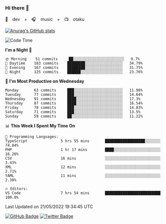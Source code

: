 ### Hi there 👋

🚀　dev　+　🎧　music　+　📺　otaku


[![Anurag's GitHub stats](https://github-readme-stats.vercel.app/api?username=koheitasaka&count_private=true&show_icons=true&theme=monokai)](https://github.com/koheitasaka/github-readme-stats)

<!--START_SECTION:waka-->
![Code Time](http://img.shields.io/badge/Code%20Time-0%20secs-blue)

**I'm a Night 🦉** 

```text
🌞 Morning    51 commits     ██░░░░░░░░░░░░░░░░░░░░░░░   9.7% 
🌆 Daytime    183 commits    ████████░░░░░░░░░░░░░░░░░   34.79% 
🌃 Evening    167 commits    ████████░░░░░░░░░░░░░░░░░   31.75% 
🌙 Night      125 commits    ██████░░░░░░░░░░░░░░░░░░░   23.76%

```
📅 **I'm Most Productive on Wednesday** 

```text
Monday       63 commits     ███░░░░░░░░░░░░░░░░░░░░░░   11.98% 
Tuesday      77 commits     ███░░░░░░░░░░░░░░░░░░░░░░   14.64% 
Wednesday    91 commits     ████░░░░░░░░░░░░░░░░░░░░░   17.3% 
Thursday     87 commits     ████░░░░░░░░░░░░░░░░░░░░░   16.54% 
Friday       78 commits     ███░░░░░░░░░░░░░░░░░░░░░░   14.83% 
Saturday     71 commits     ███░░░░░░░░░░░░░░░░░░░░░░   13.5% 
Sunday       59 commits     ██░░░░░░░░░░░░░░░░░░░░░░░   11.22%

```


📊 **This Week I Spent My Time On** 

```text
💬 Programming Languages: 
TypeScript               5 hrs 55 mins       ██████████████████░░░░░░░   74.84% 
PHP                      1 hr 17 mins        ████░░░░░░░░░░░░░░░░░░░░░   16.26% 
CSV                      16 mins             ░░░░░░░░░░░░░░░░░░░░░░░░░   3.43% 
XML                      12 mins             ░░░░░░░░░░░░░░░░░░░░░░░░░   2.71% 
YAML                     11 mins             ░░░░░░░░░░░░░░░░░░░░░░░░░   2.38%

🔥 Editors: 
VS Code                  7 hrs 54 mins       █████████████████████████   100.0%

```


 Last Updated on 21/05/2022 19:34:45 UTC
<!--END_SECTION:waka-->

[![GitHub Badge](https://img.shields.io/badge/GitHub-100000?style=for-the-badge&logo=github&logoColor=white)](https://github.com/koheitasaka)
[![Twitter Badge](https://img.shields.io/badge/Twitter-1DA1F2?style=for-the-badge&logo=twitter&logoColor=white)](https://twitter.com/sleep_asleep_)
